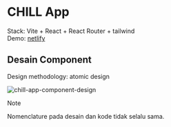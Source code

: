 # CHILL App

Stack: Vite + React + React Router + tailwind\
Demo: [netlify](https://comfy-praline-f1ac44.netlify.app/)

## Desain Component

Design methodology: atomic design  

![chill-app-component-design](https://github.com/user-attachments/assets/9a84b4f6-c3aa-4135-81fd-eb5fc3579d8d)

> [!NOTE]
> Nomenclature pada desain dan kode tidak selalu sama.
